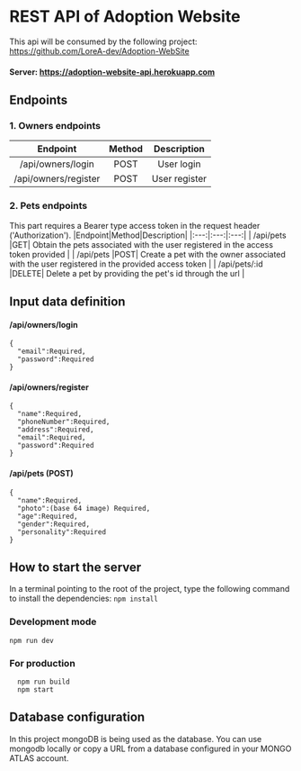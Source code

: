 # REST API of Adoption Website
  This api will be consumed by the following project: https://github.com/LoreA-dev/Adoption-WebSite
  #### Server: https://adoption-website-api.herokuapp.com

## Endpoints

### 1. Owners endpoints

|Endpoint|Method|Description|
|:---:|:---:|:---:|
| /api/owners/login |POST| User login |
| /api/owners/register |POST| User register | 

  
### 2. Pets endpoints
  This part requires a Bearer type access token in the request header ('Authorization').
|Endpoint|Method|Description|
|:---:|:---:|:---:|
| /api/pets |GET| Obtain the pets associated with the user registered in the access token provided |
| /api/pets |POST| Create a pet with the owner associated with the user registered in the provided access token |
| /api/pets/:id |DELETE| Delete a pet by providing the pet's id through the url |

## Input data definition

  #### /api/owners/login
  ```
  {
    "email":Required,
    "password":Required
  }
  ```
  
  #### /api/owners/register
  ```
  {
    "name":Required,
    "phoneNumber":Required,
    "address":Required,
    "email":Required,
    "password":Required
  }
  ```
  
  #### /api/pets (POST)
  ```
  {
    "name":Required,
    "photo":(base 64 image) Required,
    "age":Required,
    "gender":Required,
    "personality":Required
  }
  ```
  
## How to start the server
  In a terminal pointing to the root of the project, type the following command to install the dependencies: `npm install`
  
### Development mode
  
  `npm run dev`
  

### For production
  ```
    npm run build
    npm start
  ```
 
## Database configuration

  In this project mongoDB is being used as the database. You can use mongodb locally or copy a URL from a database configured in your MONGO ATLAS account.
